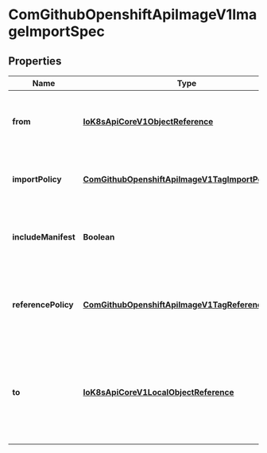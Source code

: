 
# ComGithubOpenshiftApiImageV1ImageImportSpec

## Properties
Name | Type | Description | Notes
------------ | ------------- | ------------- | -------------
**from** | [**IoK8sApiCoreV1ObjectReference**](IoK8sApiCoreV1ObjectReference.md) | From is the source of an image to import; only kind DockerImage is allowed | 
**importPolicy** | [**ComGithubOpenshiftApiImageV1TagImportPolicy**](ComGithubOpenshiftApiImageV1TagImportPolicy.md) | ImportPolicy is the policy controlling how the image is imported |  [optional]
**includeManifest** | **Boolean** | IncludeManifest determines if the manifest for each image is returned in the response |  [optional]
**referencePolicy** | [**ComGithubOpenshiftApiImageV1TagReferencePolicy**](ComGithubOpenshiftApiImageV1TagReferencePolicy.md) | ReferencePolicy defines how other components should consume the image |  [optional]
**to** | [**IoK8sApiCoreV1LocalObjectReference**](IoK8sApiCoreV1LocalObjectReference.md) | To is a tag in the current image stream to assign the imported image to, if name is not specified the default tag from from.name will be used |  [optional]




